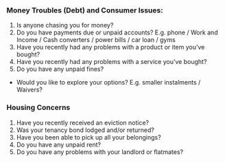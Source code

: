 ### Money Troubles (Debt) and Consumer Issues:
1. Is anyone chasing you for money?
2. Do you have payments due or unpaid accounts? E.g. phone / Work and Income / Cash converters / power bills / car loan / gyms
3. Have you recently had any problems with a product or item you’ve bought?
4. Have you recently had any problems with a service you’ve bought?
5. Do you have any unpaid fines? 
  * Would you like to explore your options? E.g. smaller instalments / Waivers?
### Housing Concerns
1. Have you recently received an eviction notice?
2. Was your tenancy bond lodged and/or returned?
3. Have you been able to pick up all your belongings?
4. Do you have any unpaid rent?
5. Do you have any problems with your landlord or flatmates?
